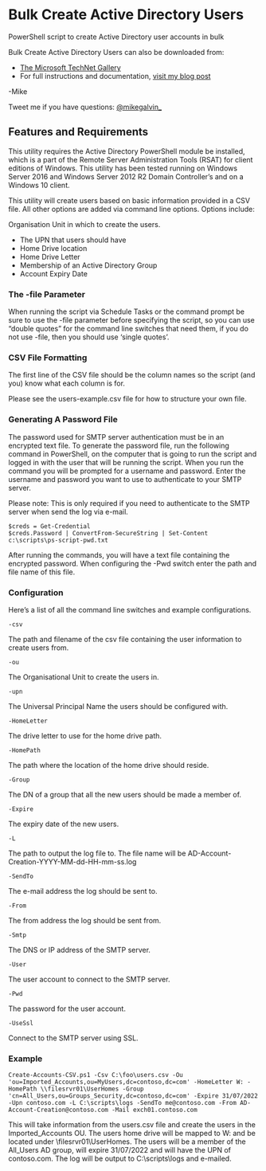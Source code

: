 # Bulk Create Active Directory Users

PowerShell script to create Active Directory user accounts in bulk

Bulk Create Active Directory Users can also be downloaded from:

* [The Microsoft TechNet Gallery](https://gallery.technet.microsoft.com/Create-AD-Account-from-CSV-09ee9d39?redir=0)
* For full instructions and documentation, [visit my blog post](https://gal.vin/2017/09/13/powershell-create-ad-users-from-csv)

-Mike

Tweet me if you have questions: [@mikegalvin_](https://twitter.com/mikegalvin_)

## Features and Requirements

This utility requires the Active Directory PowerShell module be installed, which is a part of the Remote Server Administration Tools (RSAT) for client editions of Windows. This utility has been tested running on Windows Server 2016 and Windows Server 2012 R2 Domain Controller’s and on a Windows 10 client.

This utility will create users based on basic information provided in a CSV file. All other options are added via command line options. Options include:

Organisation Unit in which to create the users.

* The UPN that users should have
* Home Drive location
* Home Drive Letter
* Membership of an Active Directory Group
* Account Expiry Date

### The -file Parameter

When running the script via Schedule Tasks or the command prompt be sure to use the -file parameter before specifying the script, so you can use “double quotes” for the command line switches that need them, if you do not use -file, then you should use ‘single quotes’.

### CSV File Formatting

The first line of the CSV file should be the column names so the script (and you) know what each column is for.

Please see the users-example.csv file for how to structure your own file.

### Generating A Password File

The password used for SMTP server authentication must be in an encrypted text file. To generate the password file, run the following command in PowerShell, on the computer that is going to run the script and logged in with the user that will be running the script. When you run the command you will be prompted for a username and password. Enter the username and password you want to use to authenticate to your SMTP server.

Please note: This is only required if you need to authenticate to the SMTP server when send the log via e-mail.

```
$creds = Get-Credential
$creds.Password | ConvertFrom-SecureString | Set-Content c:\scripts\ps-script-pwd.txt
```

After running the commands, you will have a text file containing the encrypted password. When configuring the -Pwd switch enter the path and file name of this file.

### Configuration

Here’s a list of all the command line switches and example configurations.

```
-csv
```
The path and filename of the csv file containing the user information to create users from.
```
-ou
```
The Organisational Unit to create the users in.
```
-upn
```
The Universal Principal Name the users should be configured with.
```
-HomeLetter
```
The drive letter to use for the home drive path.
```
-HomePath
```
The path where the location of the home drive should reside.
```
-Group
```
The DN of a group that all the new users should be made a member of.
```
-Expire
```
The expiry date of the new users.
``` 
-L
```
The path to output the log file to. The file name will be AD-Account-Creation-YYYY-MM-dd-HH-mm-ss.log
```
-SendTo
```
The e-mail address the log should be sent to.
```
-From
```
The from address the log should be sent from.
```
-Smtp
```
The DNS or IP address of the SMTP server.
```
-User
```
The user account to connect to the SMTP server.
```
-Pwd
```
The password for the user account.
```
-UseSsl
```
Connect to the SMTP server using SSL.

### Example

```
Create-Accounts-CSV.ps1 -Csv C:\foo\users.csv -Ou 'ou=Imported_Accounts,ou=MyUsers,dc=contoso,dc=com' -HomeLetter W: -HomePath \\filesrvr01\UserHomes -Group 'cn=All_Users,ou=Groups_Security,dc=contoso,dc=com' -Expire 31/07/2022 -Upn contoso.com -L C:\scripts\logs -SendTo me@contoso.com -From AD-Account-Creation@contoso.com -Mail exch01.contoso.com
```

This will take information from the users.csv file and create the users in the Imported_Accounts OU. The users home drive will be mapped to W: and be located under \\filesrvr01\UserHomes. The users will be a member of the All_Users AD group, will expire 31/07/2022 and will have the UPN of contoso.com. The log will be output to C:\scripts\logs and e-mailed.
